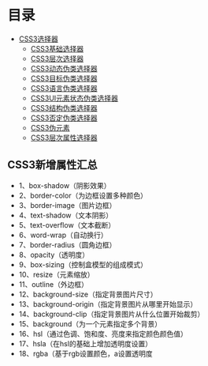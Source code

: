 # 目录

* [CSS3选择器](CSS3-selcetor/CSS3-selector.md)
    * [CSS3基础选择器](CSS3-selcetor/基础选择器.md)
    * [CSS3层次选择器](CSS3-selcetor/层次选择器.md)
    * [CSS3动态伪类选择器](CSS3-selcetor/动态伪类选择器.md)
    * [CSS3目标伪类选择器](CSS3-selcetor/目标伪类选择器.md)
    * [CSS3语言伪类选择器](CSS3-selcetor/语言伪类选择器.md)
    * [CSS3UI元素状态伪类选择器](CSS3-selcetor/UI元素状态伪类选择器.md)
    * [CSS3结构伪类选择器](CSS3-selcetor/结构伪类选择器.md)
    * [CSS3否定伪类选择器](CSS3-selcetor/否定伪类选择器.md)
    * [CSS3伪元素](CSS3-selcetor/伪元素.md)
    * [CSS3层次属性选择器](CSS3-selcetor/层次属性选择器.md)

## CSS3新增属性汇总

* 1、box-shadow（阴影效果）
* 2、border-color（为边框设置多种颜色）
* 3、border-image（图片边框）
* 4、text-shadow（文本阴影）
* 5、text-overflow（文本截断）
* 6、word-wrap（自动换行）
* 7、border-radius（圆角边框）
* 8、opacity（透明度）
* 9、box-sizing（控制盒模型的组成模式）
* 10、resize（元素缩放）
* 11、outline（外边框）
* 12、background-size（指定背景图片尺寸）
* 13、background-origin（指定背景图片从哪里开始显示）
* 14、background-clip（指定背景图片从什么位置开始裁剪）
* 15、background（为一个元素指定多个背景）
* 16、hsl（通过色调、饱和度、亮度来指定颜色颜色值）
* 17、hsla（在hsl的基础上增加透明度设置）
* 18、rgba（基于rgb设置颜色，a设置透明度















